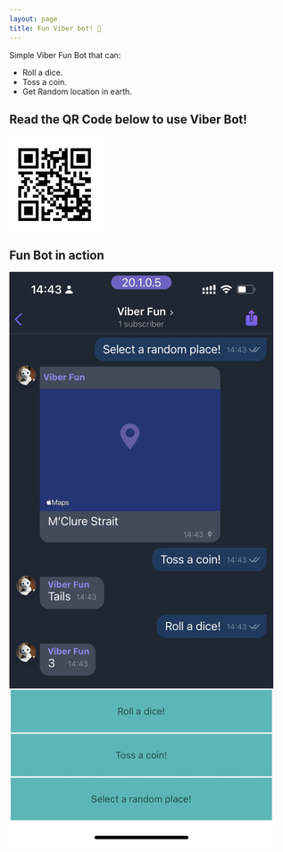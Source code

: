 ```yaml
---
layout: page
title: Fun Viber bot! 🤖
---
```


Simple Viber Fun Bot that can:

- Roll a dice.
- Toss a coin.
- Get Random location in earth.

## Read the QR Code below to use Viber Bot!
![alt text](./../images/ViberBot.png "QR Code")

## Fun Bot in action
![alt text](./../images/VIber-bot-SS.jpg "Fun Bot")